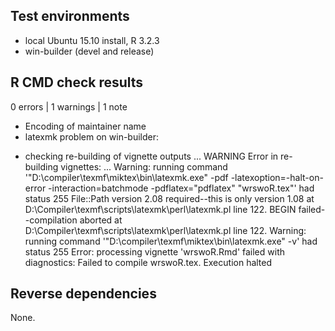 ## Test environments
* local Ubuntu 15.10 install, R 3.2.3
* win-builder (devel and release)

## R CMD check results

0 errors | 1 warnings | 1 note

- Encoding of maintainer name
- latexmk problem on win-builder:

* checking re-building of vignette outputs ... WARNING
Error in re-building vignettes:
  ...
Warning: running command '"D:\compiler\texmf\miktex\bin\latexmk.exe" -pdf -latexoption=-halt-on-error -interaction=batchmode -pdflatex="pdflatex" "wrswoR.tex"' had status 255
File::Path version 2.08 required--this is only version 1.08 at D:\Compiler\texmf\scripts\latexmk\perl\latexmk.pl line 122.
BEGIN failed--compilation aborted at D:\Compiler\texmf\scripts\latexmk\perl\latexmk.pl line 122.
Warning: running command '"D:\compiler\texmf\miktex\bin\latexmk.exe" -v' had status 255
Error: processing vignette 'wrswoR.Rmd' failed with diagnostics:
Failed to compile wrswoR.tex.
Execution halted


## Reverse dependencies

None.
